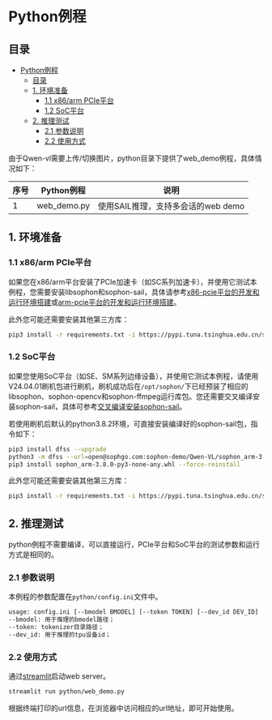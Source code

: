 # Python例程

## 目录

- [Python例程](#python例程)
  - [目录](#目录)
  - [1. 环境准备](#1-环境准备)
    - [1.1 x86/arm PCIe平台](#11-x86arm-pcie平台)
    - [1.2 SoC平台](#12-soc平台)
  - [2. 推理测试](#2-推理测试)
    - [2.1 参数说明](#21-参数说明)
    - [2.2 使用方式](#22-使用方式)

由于Qwen-vl需要上传/切换图片，python目录下提供了web_demo例程，具体情况如下：

| 序号 |  Python例程       |            说明                 |
| ---- | ---------------- | ------------------------------ |
|   1  | web_demo.py      | 使用SAIL推理，支持多会话的web demo |

## 1. 环境准备

### 1.1 x86/arm PCIe平台

如果您在x86/arm平台安装了PCIe加速卡（如SC系列加速卡），并使用它测试本例程，您需要安装libsophon和sophon-sail，具体请参考[x86-pcie平台的开发和运行环境搭建](../../../docs/Environment_Install_Guide.md#3-x86-pcie平台的开发和运行环境搭建)或[arm-pcie平台的开发和运行环境搭建](../../../docs/Environment_Install_Guide.md#5-arm-pcie平台的开发和运行环境搭建)。

此外您可能还需要安装其他第三方库：

```bash
pip3 install -r requirements.txt -i https://pypi.tuna.tsinghua.edu.cn/simple
```

### 1.2 SoC平台

如果您使用SoC平台（如SE、SM系列边缘设备），并使用它测试本例程，请使用V24.04.01刷机包进行刷机，刷机成功后在`/opt/sophon/`下已经预装了相应的libsophon、sophon-opencv和sophon-ffmpeg运行库包。您还需要交叉编译安装sophon-sail，具体可参考[交叉编译安装sophon-sail](../../../docs/Environment_Install_Guide.md#42-交叉编译安装sophon-sail)。  

若使用刷机后默认的python3.8.2环境，可直接安装编译好的sophon-sail包，指令如下：

```bash
pip3 install dfss --upgrade
python3 -m dfss --url=open@sophgo.com:sophon-demo/Qwen-VL/sophon_arm-3.8.0-py3-none-any.whl
pip3 install sophon_arm-3.8.0-py3-none-any.whl --force-reinstall
```

此外您可能还需要安装其他第三方库：

```bash
pip3 install -r requirements.txt -i https://pypi.tuna.tsinghua.edu.cn/simple
```

## 2. 推理测试

python例程不需要编译，可以直接运行，PCIe平台和SoC平台的测试参数和运行方式是相同的。

### 2.1 参数说明

本例程的参数配置在`python/config.ini`文件中。

```bash
usage: config.ini [--bmodel BMODEL] [--token TOKEN] [--dev_id DEV_ID]
--bmodel: 用于推理的bmodel路径；
--token: tokenizer目录路径；
--dev_id: 用于推理的tpu设备id；
```

### 2.2 使用方式

通过[streamlit](https://streamlit.io/)启动web server。

```bash
streamlit run python/web_demo.py
```

根据终端打印的url信息，在浏览器中访问相应的url地址，即可开始使用。
